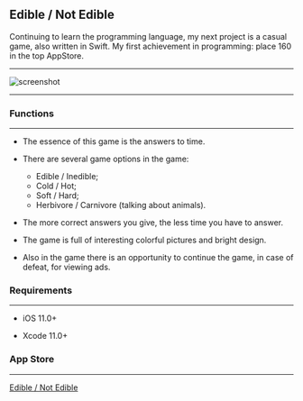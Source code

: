## Edible / Not Edible

Continuing to learn the programming language, my next project is a casual game, also written in Swift. My first achievement in programming: place 160 in the top AppStore.

____

![screenshot](https://im.wampi.ru/2022/08/03/Group-165.png)

____

### Functions

____

- The essence of this game is the answers to time.

- There are several game options in the game:
  
  - Edible / Inedible;
  - Cold / Hot;
  - Soft / Hard;
  - Herbivore / Carnivore (talking about animals).

- The more correct answers you give, the less time you have to answer.

- The game is full of interesting colorful pictures and bright design.

- Also in the game there is an opportunity to continue the game, in case of defeat, for viewing ads.

### Requirements

____

- iOS 11.0+

- Xcode 11.0+

### App Store

____

[Edible / Not Edible](https://apps.apple.com/us/app/edible-not-edible/id1511963902)
